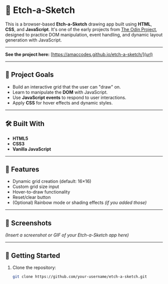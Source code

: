 # 🎨 Etch-a-Sketch

This is a browser-based **Etch-a-Sketch** drawing app built using **HTML**, **CSS**, and **JavaScript**. It's one of the early projects from [The Odin Project](https://www.theodinproject.com/), designed to practice DOM manipulation, event handling, and dynamic layout generation with JavaScript. 

---

**See the project here:** [https://amaccodes.github.io/etch-a-sketch/](url)

---

## 🧠 Project Goals

- Build an interactive grid that the user can "draw" on.
- Learn to manipulate the **DOM** with JavaScript.
- Use **JavaScript events** to respond to user interactions.
- Apply **CSS** for hover effects and dynamic styles.

---

## 🛠️ Built With

- **HTML5**
- **CSS3**
- **Vanilla JavaScript**

---

## 🎯 Features

- Dynamic grid creation (default: 16×16)
- Custom grid size input
- Hover-to-draw functionality
- Reset/clear button
- (Optional) Rainbow mode or shading effects *(if you added those)*

---

## 📸 Screenshots

*(Insert a screenshot or GIF of your Etch-a-Sketch app here)*

---

## 🚀 Getting Started

1. Clone the repository:
   ```bash
   git clone https://github.com/your-username/etch-a-sketch.git
